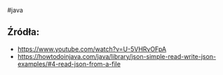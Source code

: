 #java



## Źródła:
- https://www.youtube.com/watch?v=U-5VHRvOFpA
- https://howtodoinjava.com/java/library/json-simple-read-write-json-examples/#4-read-json-from-a-file